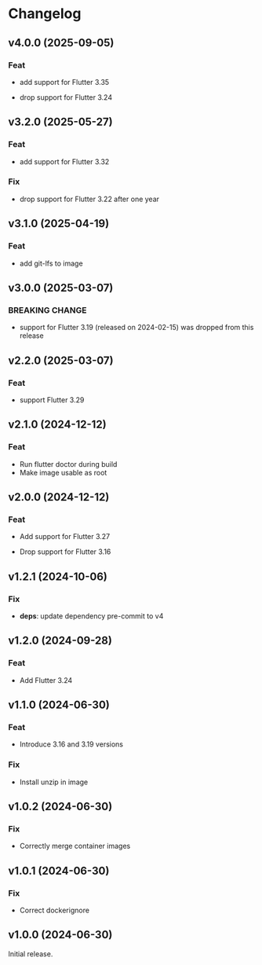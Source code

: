 # Changelog

## v4.0.0 (2025-09-05)

### Feat

- add support for Flutter 3.35


- drop support for Flutter 3.24

## v3.2.0 (2025-05-27)

### Feat

- add support for Flutter 3.32

### Fix

- drop support for Flutter 3.22 after one year

## v3.1.0 (2025-04-19)

### Feat

- add git-lfs to image

## v3.0.0 (2025-03-07)

### BREAKING CHANGE

- support for Flutter 3.19 (released on 2024-02-15) was dropped from this release

## v2.2.0 (2025-03-07)

### Feat

- support Flutter 3.29

## v2.1.0 (2024-12-12)

### Feat

- Run flutter doctor during build
- Make image usable as root

## v2.0.0 (2024-12-12)

### Feat

- Add support for Flutter 3.27


- Drop support for Flutter 3.16

## v1.2.1 (2024-10-06)

### Fix

- **deps**: update dependency pre-commit to v4

## v1.2.0 (2024-09-28)

### Feat

- Add Flutter 3.24

## v1.1.0 (2024-06-30)

### Feat

- Introduce 3.16 and 3.19 versions

### Fix

- Install unzip in image

## v1.0.2 (2024-06-30)

### Fix

- Correctly merge container images

## v1.0.1 (2024-06-30)

### Fix

- Correct dockerignore

## v1.0.0 (2024-06-30)

Initial release.
